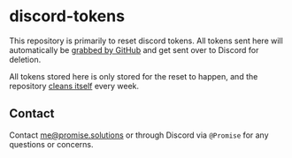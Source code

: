 # discord-tokens

This repository is primarily to reset discord tokens. All tokens sent here will automatically be [grabbed by GitHub](https://docs.github.com/en/code-security/secret-scanning/about-secret-scanning) and get sent over to Discord for deletion.

All tokens stored here is only stored for the reset to happen, and the repository [cleans itself](/.github/workflows/clean.yml) every week.

## Contact

Contact [me@promise.solutions](mailto:me@promise.solutions) or through Discord via `@Promise` for any questions or concerns.
